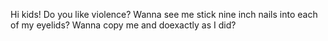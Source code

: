 Hi kids!
Do you like violence?
Wanna see me stick nine inch nails into each of my eyelids?
Wanna copy me and doexactly as I did?
